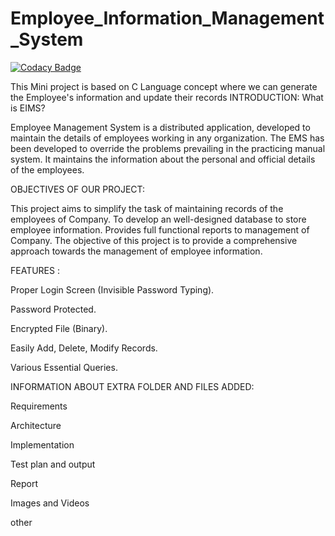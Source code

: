 # Employee_Information_Management_System

[![Codacy Badge](https://api.codacy.com/project/badge/Grade/d61f39ae61f24cb5982e4964accc6aed)](https://app.codacy.com/gh/Rajkumarsahani123/Employee_Information_Management_System?utm_source=github.com&utm_medium=referral&utm_content=Rajkumarsahani123/Employee_Information_Management_System&utm_campaign=Badge_Grade_Settings)

This Mini project is based on C Language concept where we can generate the Employee's information and update their records
INTRODUCTION: What is EIMS?

Employee Management System is a distributed application, developed to maintain the details of employees working in any organization.
The EMS has been developed to override the problems prevailing in the practicing manual system.
It maintains the information about the personal and official details of the employees.

OBJECTIVES OF OUR PROJECT:

This project aims to simplify the task of maintaining records of the employees of Company.
To develop an well-designed database to store employee information.
Provides full functional reports to management of Company.
The objective of this project is to provide a comprehensive approach towards the management of employee information.

FEATURES :

Proper Login Screen (Invisible Password Typing).

Password Protected.

Encrypted File (Binary).

Easily Add, Delete, Modify Records.

Various Essential Queries.

INFORMATION ABOUT EXTRA FOLDER AND FILES ADDED:

Requirements

Architecture

Implementation

Test plan and output

Report

Images and Videos

other
